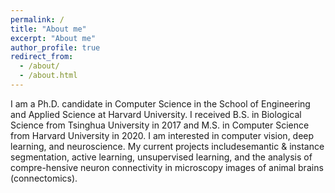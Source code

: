 ```yaml
---
permalink: /
title: "About me"
excerpt: "About me"
author_profile: true
redirect_from: 
  - /about/
  - /about.html
---
```


I am a Ph.D. candidate in Computer Science in the School of Engineering and Applied Science at Harvard University. I received B.S. in Biological Science from Tsinghua University in 2017 and M.S. in Computer Science from Harvard University in 2020. I  am  interested  in  computer  vision,  deep  learning,  and  neuroscience.   My  current  projects  includesemantic & instance segmentation, active learning, unsupervised learning, and the analysis of compre-hensive neuron connectivity in microscopy images of animal brains (connectomics).
